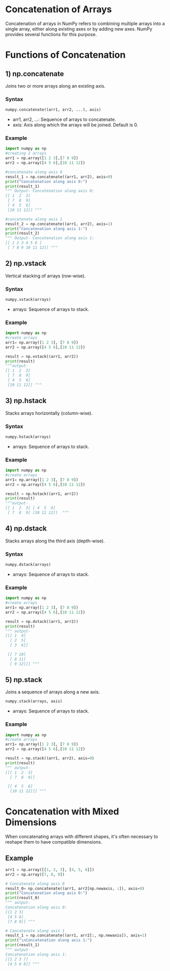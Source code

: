 # Concatenation of Arrays

Concatenation of arrays in NumPy refers to combining multiple arrays into a single array, either along existing axes or by adding new axes. NumPy provides several functions for this purpose.

# Functions of Concatenation

## 1) np.concatenate 

Joins two or more arrays along an existing axis.

### Syntax
```python
numpy.concatenate((arr1, arr2, ...), axis)
```
- arr1, arr2, ...: Sequence of arrays to concatenate.
- axis: Axis along which the arrays will be joined. Default is 0.

### Example
```python
import numpy as np
#creating 2 arrays
arr1 = np.array([1 2 3],[7 8 9])
arr2 = np.array([4 5 6],[10 11 12])

#concatenate along axis 0
result_1 = np.concatenate((arr1, arr2), axis=0)
print("Concatenation along axis 0:")
print(result_1)
""" Output- Concatenation along axis 0:
[[ 1  2  3]
 [ 7  8  9]
 [ 4  5  6]
 [10 11 12]] """

#concatenate along axis 1
result_2 = np.concatenate((arr1, arr2), axis=1)
print("Concatenation along axis 1:")
print(result_2)
""" Output- Concatenation along axis 1:
[[ 1 2 3 4 5 6 ]
 [ 7 8 9 10 11 12]] """

```
## 2) np.vstack

Vertical stacking of arrays (row-wise).

### Syntax
```python
numpy.vstack(arrays)
```
- arrays: Sequence of arrays to stack.

### Example
```python
import numpy as np
#create arrays
arr1= np.array([1 2 3], [7 8 9])
arr2 = np.array([4 5 6],[10 11 12])

result = np.vstack((arr1, arr2))
print(result)
"""output-
[[ 1  2  3]
 [ 7  8  9]
 [ 4  5  6]
 [10 11 12]] """
```
## 3) np.hstack

Stacks arrays horizontally (column-wise).

### Syntax
```python
numpy.hstack(arrays)
```
- arrays: Sequence of arrays to stack.

### Example
```python
import numpy as np
#create arrays
arr1= np.array([1 2 3], [7 8 9])
arr2 = np.array([4 5 6],[10 11 12])

result = np.hstack((arr1, arr2))
print(result)
"""output-
[[ 1  2  3] [ 4  5  6]
 [ 7  8  9] [10 11 12]]  """
```
## 4) np.dstack 

Stacks arrays along the third axis (depth-wise).

### Syntax
```python
numpy.dstack(arrays)
```
- arrays: Sequence of arrays to stack.

### Example
```python
import numpy as np
#create arrays
arr1= np.array([1 2 3], [7 8 9])
arr2 = np.array([4 5 6],[10 11 12])

result = np.dstack((arr1, arr2))
print(result)
""" output-
[[[ 1  4]
  [ 2  5]
  [ 3  6]]

 [[ 7 10]
  [ 8 11]
  [ 9 12]]] """
```
## 5) np.stack

Joins a sequence of arrays along a new axis.
```python
numpy.stack(arrays, axis)
```
- arrays: Sequence of arrays to stack.

### Example
```python
import numpy as np
#create arrays
arr1= np.array([1 2 3], [7 8 9])
arr2 = np.array([4 5 6],[10 11 12])

result = np.stack((arr1, arr2), axis=0)
print(result)
""" output-
[[[ 1  2  3]
  [ 7  8  9]]

 [[ 4  5  6]
  [10 11 12]]] """
```
# Concatenation with Mixed Dimensions

When concatenating arrays with different shapes, it's often necessary to reshape them to have compatible dimensions.

## Example
```python
arr1 = np.array([[1, 2, 3], [4, 5, 6]])
arr2 = np.array([7, 8, 9])

# Concatenate along axis 0
result_0= np.concatenate((arr1, arr2[np.newaxis, :]), axis=0)
print("Concatenation along axis 0:")
print(result_0)
""" output-
Concatenation along axis 0:
[[1 2 3]
 [4 5 6]
 [7 8 9]] """

# Concatenate along axis 1
result_1 = np.concatenate((arr1, arr2[:, np.newaxis]), axis=1)
print("\nConcatenation along axis 1:")
print(result_1)
""" output-
Concatenation along axis 1:
[[1 2 3 7]
 [4 5 6 8]] """
```


